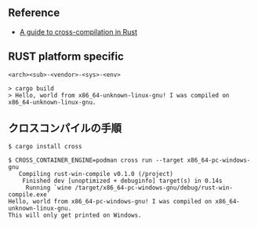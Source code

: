 ## Reference

- [A guide to cross-compilation in Rust](https://blog.logrocket.com/guide-cross-compilation-rust/)

## RUST platform specific

`<arch><sub>-<vendor>-<sys>-<env>`

```
> cargo build
> Hello, world from x86_64-unknown-linux-gnu! I was compiled on x86_64-unknown-linux-gnu.
```

## クロスコンパイルの手順

```shell
$ cargo install cross

$ CROSS_CONTAINER_ENGINE=podman cross run --target x86_64-pc-windows-gnu
   Compiling rust-win-compile v0.1.0 (/project)
    Finished dev [unoptimized + debuginfo] target(s) in 0.14s
     Running `wine /target/x86_64-pc-windows-gnu/debug/rust-win-compile.exe`
Hello, world from x86_64-pc-windows-gnu! I was compiled on x86_64-unknown-linux-gnu.
This will only get printed on Windows.
```
